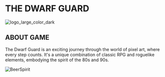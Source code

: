 # THE DWARF GUARD

![logo_large_color_dark](https://github.com/PepeDux/CameraShakeGodot/assets/108129196/95af0dd8-c6d7-47ce-934c-eb34fd2e9122)




ABOUT GAME
-------
The Dwarf Guard is an exciting journey through the world of pixel art, where every step counts. It's a unique combination of classic RPG and roguelike elements, embodying the spirit of the 80s and 90s.

![BeerSpirit](https://github.com/PepeDux/The-Dwarf-Guard-Unity/assets/108129196/f6e55100-c08a-42b8-8edc-7c61600db34f)
